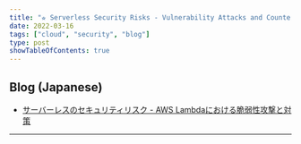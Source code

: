 ```yaml
---
title: "⭐︎ Serverless Security Risks - Vulnerability Attacks and Countermeasures in AWS Lambda"
date: 2022-03-16
tags: ["cloud", "security", "blog"]
type: post
showTableOfContents: true
---
```


## Blog (Japanese)
- [サーバーレスのセキュリティリスク - AWS Lambdaにおける脆弱性攻撃と対策](https://blog.flatt.tech/entry/lambda_and_serverless_security)

---
